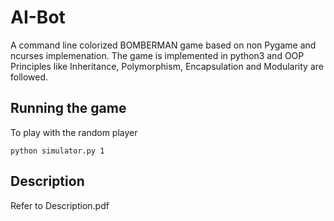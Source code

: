 AI-Bot
=========

A command line colorized  BOMBERMAN game based on non Pygame and ncurses implemenation. The game is implemented in python3 and  OOP Principles like Inheritance, Polymorphism, 
Encapsulation and Modularity are followed.

## Running the game 
To play with the random player

 ```
python simulator.py 1
 ```

## Description

Refer to Description.pdf
